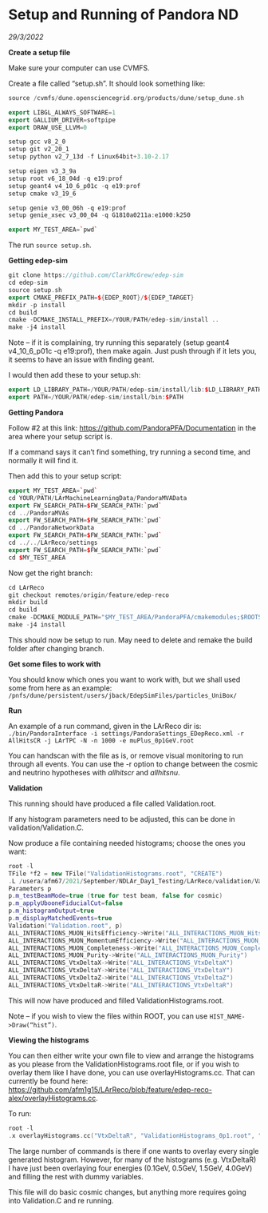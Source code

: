 # Setup and Running of Pandora ND
_29/3/2022_


**Create a setup file**

Make sure your computer can use CVMFS.
 
Create a file called “setup.sh”. It should look something like:
```C++
source /cvmfs/dune.opensciencegrid.org/products/dune/setup_dune.sh

export LIBGL_ALWAYS_SOFTWARE=1
export GALLIUM_DRIVER=softpipe
export DRAW_USE_LLVM=0

setup gcc v8_2_0
setup git v2_20_1
setup python v2_7_13d -f Linux64bit+3.10-2.17

setup eigen v3_3_9a
setup root v6_18_04d -q e19:prof
setup geant4 v4_10_6_p01c -q e19:prof
setup cmake v3_19_6

setup genie v3_00_06h -q e19:prof
setup genie_xsec v3_00_04 -q G1810a0211a:e1000:k250

export MY_TEST_AREA=`pwd`
```
The run `source setup.sh`. 


**Getting edep-sim**
```C++
git clone https://github.com/ClarkMcGrew/edep-sim
cd edep-sim
source setup.sh
export CMAKE_PREFIX_PATH=${EDEP_ROOT}/${EDEP_TARGET}
mkdir -p install
cd build
cmake -DCMAKE_INSTALL_PREFIX=/YOUR/PATH/edep-sim/install ..
make -j4 install
```
Note – if it is complaining, try running this separately (setup geant4 v4_10_6_p01c -q e19:prof), then make again. Just push through if it lets you, it seems to have an issue with finding geant.

I would then add these to your setup.sh:
```C++
export LD_LIBRARY_PATH=/YOUR/PATH/edep-sim/install/lib:$LD_LIBRARY_PATH
export PATH=/YOUR/PATH/edep-sim/install/bin:$PATH
```


**Getting Pandora**

Follow #2 at this link: https://github.com/PandoraPFA/Documentation in the area where your setup script is. 

If a command says it can’t find something, try running a second time, and normally it will find it. 

Then add this to your setup script:
```C++
export MY_TEST_AREA=`pwd`
cd YOUR/PATH/LArMachineLearningData/PandoraMVAData
export FW_SEARCH_PATH=$FW_SEARCH_PATH:`pwd`
cd ../PandoraMVAs
export FW_SEARCH_PATH=$FW_SEARCH_PATH:`pwd`
cd ../PandoraNetworkData
export FW_SEARCH_PATH=$FW_SEARCH_PATH:`pwd`
cd ../../LArReco/settings
export FW_SEARCH_PATH=$FW_SEARCH_PATH:`pwd`
cd $MY_TEST_AREA
```
Now get the right branch:
```C++
cd LArReco
git checkout remotes/origin/feature/edep-reco
mkdir build
cd build
cmake -DCMAKE_MODULE_PATH="$MY_TEST_AREA/PandoraPFA/cmakemodules;$ROOTSYS/etc/cmake" -DPANDORA_MONITORING=ON -DPandoraSDK_DIR=$MY_TEST_AREA/PandoraSDK/ -DPandoraMonitoring_DIR=$MY_TEST_AREA/PandoraMonitoring/ -DLArContent_DIR=$MY_TEST_AREA/LArContent/ ..
make -j4 install
```
This should now be setup to run. May need to delete and remake the build folder after changing branch.


**Get some files to work with**

You should know which ones you want to work with, but we shall used some from here as an example: `/pnfs/dune/persistent/users/jback/EdepSimFiles/particles_UniBox/`


**Run**

An example of a run command, given in the LArReco dir is:
`./bin/PandoraInterface -i settings/PandoraSettings_EDepReco.xml -r AllHitsCR -j LArTPC -N -n 1000 -e muPlus_0p1GeV.root`

You can handscan with the file as is, or remove visual monitoring to run through all events. You can use the -r option to change between the cosmic and neutrino hypotheses with _allhitscr_ and _allhitsnu_.


**Validation**

This running should have produced a file called Validation.root.

If any histogram parameters need to be adjusted, this can be done in validation/Validation.C.

Now produce a file containing needed histograms; choose the ones you want:
```C++
root -l
TFile *f2 = new TFile("ValidationHistograms.root", "CREATE")
.L /usera/afm67/2021/September/NDLAr_Day1_Testing/LArReco/validation/Validation.C+
Parameters p
p.m_testBeamMode=true (true for test beam, false for cosmic)
p.m_applyUbooneFiducialCut=false
p.m_histogramOutput=true
p.m_displayMatchedEvents=true
Validation("Validation.root", p)
ALL_INTERACTIONS_MUON_HitsEfficiency->Write("ALL_INTERACTIONS_MUON_HitsEfficiency")
ALL_INTERACTIONS_MUON_MomentumEfficiency->Write("ALL_INTERACTIONS_MUON_MomentumEfficiency")
ALL_INTERACTIONS_MUON_Completeness->Write("ALL_INTERACTIONS_MUON_Completeness")
ALL_INTERACTIONS_MUON_Purity->Write("ALL_INTERACTIONS_MUON_Purity") 
ALL_INTERACTIONS_VtxDeltaX->Write("ALL_INTERACTIONS_VtxDeltaX")
ALL_INTERACTIONS_VtxDeltaY->Write("ALL_INTERACTIONS_VtxDeltaY")
ALL_INTERACTIONS_VtxDeltaZ->Write("ALL_INTERACTIONS_VtxDeltaZ")
ALL_INTERACTIONS_VtxDeltaR->Write("ALL_INTERACTIONS_VtxDeltaR") 
```
This will now have produced and filled ValidationHistograms.root.

Note – if you wish to view the files within ROOT, you can use
`HIST_NAME->Draw(“hist”)`.


**Viewing the histograms**

You can then either write your own file to view and arrange the histograms as you please from the ValidationHistograms.root file, or if you wish to overlay them like I have done, you can use overlayHistograms.cc. That can currently be found here: https://github.com/afm1g15/LArReco/blob/feature/edep-reco-alex/overlayHistograms.cc.

To run:
```C++
root -l
.x overlayHistograms.cc("VtxDeltaR", "ValidationHistograms_0p1.root", "ValidationHistograms_0p2.root", "ValidationHistograms_0p3.root", "ValidationHistograms_0p4.root", "ValidationHistograms_0p5.root", "ValidationHistograms_0p6.root", "ValidationHistograms_0p7.root", "ValidationHistograms_0p8.root", "ValidationHistograms_0p9.root", "ValidationHistograms_1p0.root", "ValidationHistograms_1p25.root", "ValidationHistograms_1p5.root", "ValidationHistograms_1p75.root", "ValidationHistograms_2p0.root", "ValidationHistograms_2p5.root", "ValidationHistograms_3p0.root", "ValidationHistograms_4p0", "0p1 GeV", "0p2", "0p3", "0p4", "0p5 GeV", "0p6", "0p7", "0p8", "0p9", "1p0", "1p25", "1p5 GeV", "1p75", "2p0", "2p5", "3p0", "4p0 GeV")
```
The large number of commands is there if one wants to overlay every single generated histogram. However, for many of the histograms (e.g. VtxDeltaR) I have just been overlaying four energies (0.1GeV, 0.5GeV, 1.5GeV, 4.0GeV) and filling the rest with dummy variables. 

This file will do basic cosmic changes, but anything more requires going into Validation.C and re running. 